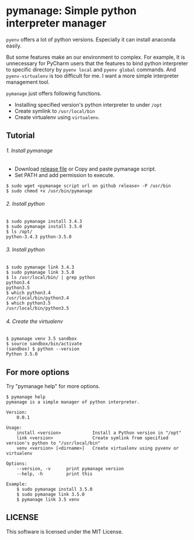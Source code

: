 # pymanage: Simple python interpreter manager

`pyenv` offers a lot of python versions.
Especially it can install anaconda easily.

But some features make an our environment to complex.
For example, It is unnecessary for PyCharm users that the features to bind python interpreter to specific directory
by `pyenv local` and `pyenv global` commands.
And `pyenv-virtualenv` is too difficult for me.
I want a more simple interpreter management tool.

`pymanage` just offers following functions.

- Installing specified version's python interpreter to under `/opt`
- Create symlink to `/usr/local/bin`
- Create virtualenv using `virtualenv`.


## Tutorial

###### 1. Install pymanage

- Download [release file](https://github.com/c-bata/pymanage/releases) or Copy and paste pymanage script.
- Set PATH and add permission to execute.

```
$ sudo wget <pymanage script url on github release> -P /usr/bin
$ sudo chmod +x /usr/bin/pymanage
```

###### 2. Install python

```
$ sudo pymanage install 3.4.3
$ sudo pymanage install 3.5.0
$ ls /opt/
python-3.4.3 python-3.5.0
```

###### 3. Install python

```
$ sudo pymanage link 3.4.3
$ sudo pymanage link 3.5.0
$ ls /usr/local/bin/ | grep python
python3.4
python3.5
$ which python3.4
/usr/local/bin/python3.4
$ which python3.5
/usr/local/bin/python3.5
```

###### 4. Create the virtualenv

```
$ pymanage venv 3.5 sandbox
$ source sandbox/bin/activate
(sandbox) $ python --version
Python 3.5.0
```

## For more options

Try "pymanage help" for more options.

```
$ pymanage help
pymanage is a simple manager of python interpreter.

Version:
    0.0.1

Usage:
    install <version>            Install a Python version in "/opt"
    link <version>               Create symlink from specified version's python to "/usr/local/bin"
    venv <version> [<dirname>]   Create virtualenv using pyvenv or virtualenv

Options:
    --version, -v      print pymanage version
    --help, -h         print this

Example:
    $ sudo pymanage install 3.5.0
    $ sudo pymanage link 3.5.0
    $ pymanage link 3.5 venv
```

## LICENSE

This software is licensed under the MIT License.

